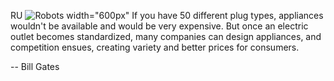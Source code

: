 RU
![Robots width="600px"](robots.png)
If you have 50 different plug types, appliances wouldn't be available and would be very
expensive. But once an electric outlet becomes standardized, many companies can design
appliances, and competition ensues, creating variety and better prices for consumers.

-- Bill Gates

